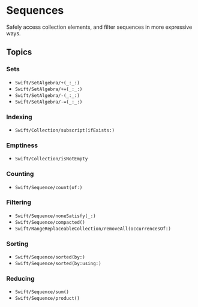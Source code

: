 # Sequences

Safely access collection elements, and filter sequences in more expressive ways.

## Topics

### Sets

- ``Swift/SetAlgebra/+(_:_:)``
- ``Swift/SetAlgebra/+=(_:_:)``
- ``Swift/SetAlgebra/-(_:_:)``
- ``Swift/SetAlgebra/-=(_:_:)``

### Indexing

- ``Swift/Collection/subscript(ifExists:)``

### Emptiness

- ``Swift/Collection/isNotEmpty``

### Counting

- ``Swift/Sequence/count(of:)``

### Filtering

- ``Swift/Sequence/noneSatisfy(_:)``
- ``Swift/Sequence/compacted()``
- ``Swift/RangeReplaceableCollection/removeAll(occurrencesOf:)``

### Sorting

- ``Swift/Sequence/sorted(by:)``
- ``Swift/Sequence/sorted(by:using:)``

### Reducing

- ``Swift/Sequence/sum()``
- ``Swift/Sequence/product()``
